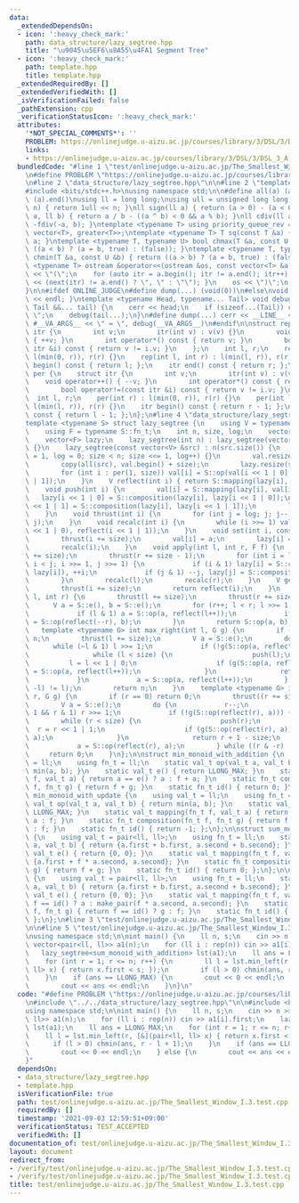 ```yaml
---
data:
  _extendedDependsOn:
  - icon: ':heavy_check_mark:'
    path: data_structure/lazy_segtree.hpp
    title: "\u9045\u5EF6\u8A55\u4FA1 Segment Tree"
  - icon: ':heavy_check_mark:'
    path: template.hpp
    title: template.hpp
  _extendedRequiredBy: []
  _extendedVerifiedWith: []
  _isVerificationFailed: false
  _pathExtension: cpp
  _verificationStatusIcon: ':heavy_check_mark:'
  attributes:
    '*NOT_SPECIAL_COMMENTS*': ''
    PROBLEM: https://onlinejudge.u-aizu.ac.jp/courses/library/3/DSL/3/DSL_3_A
    links:
    - https://onlinejudge.u-aizu.ac.jp/courses/library/3/DSL/3/DSL_3_A
  bundledCode: "#line 1 \"test/onlinejudge.u-aizu.ac.jp/The_Smallest_Window_I.3.test.cpp\"\
    \n#define PROBLEM \"https://onlinejudge.u-aizu.ac.jp/courses/library/3/DSL/3/DSL_3_A\"\
    \n#line 2 \"data_structure/lazy_segtree.hpp\"\n\n#line 2 \"template.hpp\"\n\n\
    #include <bits/stdc++.h>\nusing namespace std;\n\n#define all(a) (a).begin(),\
    \ (a).end()\nusing ll = long long;\nusing ull = unsigned long long;\null bit(int\
    \ n) { return 1ull << n; }\nll sign(ll a) { return (a > 0) - (a < 0); }\nll fdiv(ll\
    \ a, ll b) { return a / b - ((a ^ b) < 0 && a % b); }\nll cdiv(ll a, ll b) { return\
    \ -fdiv(-a, b); }\ntemplate <typename T> using priority_queue_rev = priority_queue<T,\
    \ vector<T>, greater<T>>;\ntemplate <typename T> T sq(const T &a) { return a *\
    \ a; }\ntemplate <typename T, typename U> bool chmax(T &a, const U &b) { return\
    \ ((a < b) ? (a = b, true) : (false)); }\ntemplate <typename T, typename U> bool\
    \ chmin(T &a, const U &b) { return ((a > b) ? (a = b, true) : (false)); }\ntemplate\
    \ <typename T> ostream &operator<<(ostream &os, const vector<T> &a) {\n    os\
    \ << \"(\";\n    for (auto itr = a.begin(); itr != a.end(); itr++) { os << *itr\
    \ << (next(itr) != a.end() ? \", \" : \"\"); }\n    os << \")\";\n    return os;\n\
    }\n\n#ifdef ONLINE_JUDGE\n#define dump(...) (void(0))\n#else\nvoid debug() { cerr\
    \ << endl; }\ntemplate <typename Head, typename... Tail> void debug(Head &&head,\
    \ Tail &&... tail) {\n    cerr << head;\n    if (sizeof...(Tail)) cerr << \",\
    \ \";\n    debug(tail...);\n}\n#define dump(...) cerr << __LINE__ << \": \" <<\
    \ #__VA_ARGS__ << \" = \", debug(__VA_ARGS__)\n#endif\n\nstruct rep {\n    struct\
    \ itr {\n        int v;\n        itr(int v) : v(v) {}\n        void operator++()\
    \ { ++v; }\n        int operator*() const { return v; }\n        bool operator!=(const\
    \ itr &i) const { return v != i.v; }\n    };\n    int l, r;\n    rep(int r) :\
    \ l(min(0, r)), r(r) {}\n    rep(int l, int r) : l(min(l, r)), r(r) {}\n    itr\
    \ begin() const { return l; };\n    itr end() const { return r; };\n};\nstruct\
    \ per {\n    struct itr {\n        int v;\n        itr(int v) : v(v) {}\n    \
    \    void operator++() { --v; }\n        int operator*() const { return v; }\n\
    \        bool operator!=(const itr &i) const { return v != i.v; }\n    };\n  \
    \  int l, r;\n    per(int r) : l(min(0, r)), r(r) {}\n    per(int l, int r) :\
    \ l(min(l, r)), r(r) {}\n    itr begin() const { return r - 1; };\n    itr end()\
    \ const { return l - 1; };\n};\n#line 4 \"data_structure/lazy_segtree.hpp\"\n\n\
    template <typename S> struct lazy_segtree {\n    using V = typename S::val_t;\n\
    \    using F = typename S::fn_t;\n    int n, size, log;\n    vector<V> val;\n\
    \    vector<F> lazy;\n    lazy_segtree(int n) : lazy_segtree(vector(n, S::e()))\
    \ {}\n    lazy_segtree(const vector<V> &src) : n(src.size()) {\n        for (size\
    \ = 1, log = 0; size < n; size <<= 1, log++) {}\n        val.resize(size << 1);\n\
    \        copy(all(src), val.begin() + size);\n        lazy.resize(size << 1, S::id());\n\
    \        for (int i : per(1, size)) val[i] = S::op(val[i << 1 | 0], val[i << 1\
    \ | 1]);\n    }\n    V reflect(int i) { return S::mapping(lazy[i], val[i]); }\n\
    \    void push(int i) {\n        val[i] = S::mapping(lazy[i], val[i]);\n     \
    \   lazy[i << 1 | 0] = S::composition(lazy[i], lazy[i << 1 | 0]);\n        lazy[i\
    \ << 1 | 1] = S::composition(lazy[i], lazy[i << 1 | 1]);\n        lazy[i] = S::id();\n\
    \    }\n    void thrust(int i) {\n        for (int j = log; j; j--) push(i >>\
    \ j);\n    }\n    void recalc(int i) {\n        while (i >>= 1) val[i] = S::op(reflect(i\
    \ << 1 | 0), reflect(i << 1 | 1));\n    }\n    void set(int i, const V &a) {\n\
    \        thrust(i += size);\n        val[i] = a;\n        lazy[i] = S::id();\n\
    \        recalc(i);\n    }\n    void apply(int l, int r, F f) {\n        thrust(l\
    \ += size);\n        thrust(r += size - 1);\n        for (int i = l, j = r + 1;\
    \ i < j; i >>= 1, j >>= 1) {\n            if (i & 1) lazy[i] = S::composition(f,\
    \ lazy[i]), ++i;\n            if (j & 1) --j, lazy[j] = S::composition(f, lazy[j]);\n\
    \        }\n        recalc(l);\n        recalc(r);\n    }\n    V get(int i) {\n\
    \        thrust(i += size);\n        return reflect(i);\n    }\n    V prod(int\
    \ l, int r) {\n        thrust(l += size);\n        thrust(r += size - 1);\n  \
    \      V a = S::e(), b = S::e();\n        for (r++; l < r; l >>= 1, r >>= 1) {\n\
    \            if (l & 1) a = S::op(a, reflect(l++));\n            if (r & 1) b\
    \ = S::op(reflect(--r), b);\n        }\n        return S::op(a, b);\n    }\n \
    \   template <typename G> int max_right(int l, G g) {\n        if (l == n) return\
    \ n;\n        thrust(l += size);\n        V a = S::e();\n        do {\n      \
    \      while (~l & 1) l >>= 1;\n            if (!g(S::op(a, reflect(l)))) {\n\
    \                while (l < size) {\n                    push(l);\n          \
    \          l = l << 1 | 0;\n                    if (g(S::op(a, reflect(l)))) a\
    \ = S::op(a, reflect(l++));\n                }\n                return l - size;\n\
    \            }\n            a = S::op(a, reflect(l++));\n        } while ((l &\
    \ -l) != l);\n        return n;\n    }\n    template <typename G> int min_left(int\
    \ r, G g) {\n        if (r == 0) return 0;\n        thrust((r += size) - 1);\n\
    \        V a = S::e();\n        do {\n            r--;\n            while (r >\
    \ 1 && r & 1) r >>= 1;\n            if (!g(S::op(reflect(r), a))) {\n        \
    \        while (r < size) {\n                    push(r);\n                  \
    \  r = r << 1 | 1;\n                    if (g(S::op(reflect(r), a))) a = S::op(reflect(r--),\
    \ a);\n                }\n                return r + 1 - size;\n            }\n\
    \            a = S::op(reflect(r), a);\n        } while ((r & -r) != r);\n   \
    \     return 0;\n    }\n};\n\nstruct min_monoid_with_addition {\n    using val_t\
    \ = ll;\n    using fn_t = ll;\n    static val_t op(val_t a, val_t b) { return\
    \ min(a, b); }\n    static val_t e() { return LLONG_MAX; }\n    static val_t mapping(fn_t\
    \ f, val_t a) { return a == e() ? a : f + a; }\n    static fn_t composition(fn_t\
    \ f, fn_t g) { return f + g; }\n    static fn_t id() { return 0; }\n};\n\nstruct\
    \ min_monoid_with_update {\n    using val_t = ll;\n    using fn_t = ll;\n    static\
    \ val_t op(val_t a, val_t b) { return min(a, b); }\n    static val_t e() { return\
    \ LLONG_MAX; }\n    static val_t mapping(fn_t f, val_t a) { return f == id() ?\
    \ a : f; }\n    static fn_t composition(fn_t f, fn_t g) { return f == id() ? g\
    \ : f; }\n    static fn_t id() { return -1; };\n};\n\nstruct sum_monoid_with_addition\
    \ {\n    using val_t = pair<ll, ll>;\n    using fn_t = ll;\n    static val_t op(val_t\
    \ a, val_t b) { return {a.first + b.first, a.second + b.second}; }\n    static\
    \ val_t e() { return {0, 0}; }\n    static val_t mapping(fn_t f, val_t a) { return\
    \ {a.first + f * a.second, a.second}; }\n    static fn_t composition(fn_t f, fn_t\
    \ g) { return f + g; }\n    static fn_t id() { return 0; };\n};\n\nstruct sum_monoid_with_update\
    \ {\n    using val_t = pair<ll, ll>;\n    using fn_t = ll;\n    static val_t op(val_t\
    \ a, val_t b) { return {a.first + b.first, a.second + b.second}; }\n    static\
    \ val_t e() { return {0, 0}; }\n    static val_t mapping(fn_t f, val_t a) { return\
    \ f == id() ? a : make_pair(f * a.second, a.second); }\n    static fn_t composition(fn_t\
    \ f, fn_t g) { return f == id() ? g : f; }\n    static fn_t id() { return LLONG_MIN;\
    \ };\n};\n#line 3 \"test/onlinejudge.u-aizu.ac.jp/The_Smallest_Window_I.3.test.cpp\"\
    \n\n#line 5 \"test/onlinejudge.u-aizu.ac.jp/The_Smallest_Window_I.3.test.cpp\"\
    \nusing namespace std;\n\nint main() {\n    ll n, s;\n    cin >> n >> s;\n   \
    \ vector<pair<ll, ll>> a1(n);\n    for (ll i : rep(n)) cin >> a1[i].first;\n \
    \   lazy_segtree<sum_monoid_with_addition> lst(a1);\n    ll ans = LLONG_MAX;\n\
    \    for (int r = 1; r <= n; r++) {\n        ll l = lst.min_left(r, [&](pair<ll,\
    \ ll> x) { return x.first < s; });\n        if (l > 0) chmin(ans, r - l + 1);\n\
    \    }\n    if (ans == LLONG_MAX) {\n        cout << 0 << endl;\n    } else {\n\
    \        cout << ans << endl;\n    }\n}\n"
  code: "#define PROBLEM \"https://onlinejudge.u-aizu.ac.jp/courses/library/3/DSL/3/DSL_3_A\"\
    \n#include \"../../data_structure/lazy_segtree.hpp\"\n\n#include <bits/stdc++.h>\n\
    using namespace std;\n\nint main() {\n    ll n, s;\n    cin >> n >> s;\n    vector<pair<ll,\
    \ ll>> a1(n);\n    for (ll i : rep(n)) cin >> a1[i].first;\n    lazy_segtree<sum_monoid_with_addition>\
    \ lst(a1);\n    ll ans = LLONG_MAX;\n    for (int r = 1; r <= n; r++) {\n    \
    \    ll l = lst.min_left(r, [&](pair<ll, ll> x) { return x.first < s; });\n  \
    \      if (l > 0) chmin(ans, r - l + 1);\n    }\n    if (ans == LLONG_MAX) {\n\
    \        cout << 0 << endl;\n    } else {\n        cout << ans << endl;\n    }\n\
    }"
  dependsOn:
  - data_structure/lazy_segtree.hpp
  - template.hpp
  isVerificationFile: true
  path: test/onlinejudge.u-aizu.ac.jp/The_Smallest_Window_I.3.test.cpp
  requiredBy: []
  timestamp: '2021-09-03 12:59:51+09:00'
  verificationStatus: TEST_ACCEPTED
  verifiedWith: []
documentation_of: test/onlinejudge.u-aizu.ac.jp/The_Smallest_Window_I.3.test.cpp
layout: document
redirect_from:
- /verify/test/onlinejudge.u-aizu.ac.jp/The_Smallest_Window_I.3.test.cpp
- /verify/test/onlinejudge.u-aizu.ac.jp/The_Smallest_Window_I.3.test.cpp.html
title: test/onlinejudge.u-aizu.ac.jp/The_Smallest_Window_I.3.test.cpp
---
```

